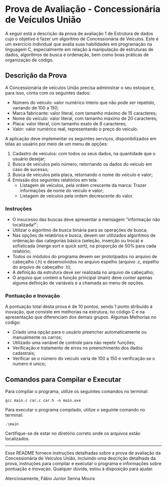 # Prova de Avaliação - Concessionária de Veículos União

A seguir está a descrição da prova de avaliação 1 de Estrutura de dados cujo o objetivo é fazer um algoritmo de Concessionária de Veículos. Este é um exercício individual que avalia suas habilidades em programação na linguagem C, especialmente em relação à manipulação de estruturas de dados, algoritmos de busca e ordenação, bem como boas práticas de organização de código.

## Descrição da Prova

A Concessionária de veículos União precisa administrar o seu estoque e, para isso, conta com os seguintes dados:

- Número do veículo: valor numérico inteiro que não pode ser repetido, variando de 100 a 150;
- Marca fabricante: valor literal, com tamanho máximo de 15 caracteres;
- Nome do veículo: valor literal, com tamanho máximo de 20 caracteres;
- Placa: valor literal, com tamanho exato de 8 caracteres;
- Valor: valor numérico real, representando o preço do veículo.

A aplicação deve implementar os seguintes serviços, disponibilizados em telas ao usuário por meio de um menu de opções:

1. Cadastro de veículos: com todos os seus dados, na quantidade que o usuário desejar;
2. Busca de veículos pelo número, retornando os dados do veículo em caso de sucesso;
3. Busca de veículos pela placa, retornando o nome do veículo e valor;
4. Emissão dos seguintes relatórios em tela:
   - Listagem de veículos, pela ordem crescente da marca: Trazer informações de nome do veículo e valor;
   - Listagem de veículos pela ordem decrescente do valor.

### Instruções

- O insucesso das buscas deve apresentar a mensagem "informação não localizada!";
- Utilizar o algoritmo de busca binária para as operações de busca;
- Nas opções de relatórios e busca, devem ser utilizados algoritmos de ordenação das categorias básica (seleção, inserção ou troca) e sofisticada (merge sort e quick sort), na proporção de 50% para cada relatório;
- Todos os módulos do programa devem ser prototipados no arquivo de cabeçalho (.h) e desenvolvidos no arquivo espelho (arquivo .c, espelho do arquivo de cabeçalho .h);
- A definição da estrutura deve ser realizada no arquivo de cabeçalho;
- O arquivo que contém a função principal (main) deve conter apenas alguma definição de variáveis e a chamada ao menu de opções.

### Pontuação e Inovação

A pontuação total desta prova é de 10 pontos, sendo 1 ponto atribuído à inovação, que consiste em melhorias na estrutura, no código C e na apresentação que diferenciam dos demais grupos. Algumas Melhorias no codigo:

- Criado uma opção para o usuário preencher automaticamente ou manualmente os carros;
- Utilizado uma variável de controle para não repetir funções;
- Verificação e tratamento de erros no preenchimento dos dados cadastrais;
- Verificar se o número do veiculo varia de 100 a 150 e verificação se o numero é unico;

## Comandos para Compilar e Executar

Para compilar o programa, utilize os seguintes comandos no terminal:

```
gcc main.c car.c car.h -o main.exe
```

Para executar o programa compilado, utilize o seguinte comando no terminal:

```
.\main
```

Certifique-se de estar no diretório correto onde os arquivos estão localizados.

---

Esse README fornece instruções detalhadas sobre a prova de avaliação da Concessionária de Veículos União, incluindo uma descrição detalhada da prova, instruções para compilar e executar o programa e informações sobre pontuação e inovação. Qualquer dúvida, estou à disposição para ajudar.

Atenciosamente,
Fábio Junior Senna Moura